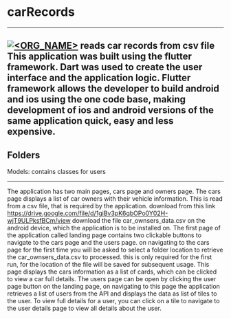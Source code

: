 # carRecords
--------------
[![<ORG_NAME>](https://circleci.com/gh/CircleCI-Public/circleci-cli.svg?style=svg?style=svg)](https://app.circleci.com/pipelines/github/Dragonlord47/carRecords/9/workflows/21225b0c-da2b-4641-b663-4eebc1be3678/jobs/11)
reads car records from csv file
This application was built using the flutter framework. Dart was used to create the user interface and the application logic.
Flutter framework allows the developer to build android and ios using the one code base, making development of ios and android
versions of the same application quick, easy and less expensive.
----------------------------------------------------------------------
Folders
-------
Models: contains classes for users

----------------------------------------------------------------------
The application has two main pages, cars page and owners page.
The cars page displays a list of car owners with their vehicle information. This is read from a csv file, that is required
by the application. download from this link https://drive.google.com/file/d/1giBv3pK6qbOPo0Y02H-wjT9ULPksfBCm/view
download the file car_ownsers_data.csv on the android device, which the application is to be installed on.
The first page of the application called landing page contains two clickable buttons to navigate to the cars page and the
users page. on navigating to the cars page for the first time you will be asked to select a folder location to retrieve
the car_ownsers_data.csv to processed. this is only required for the first run, for the location of the file will be saved
for subsequent usage. This page displays the cars information as a list of cards, which can be clicked to view a car full
details. The users page can be open by clicking the user page button on the landing page, on navigating to this page the 
application retrieves a list of users from the API and displays the data as list of tiles to the user. To view full details
for a user, you can click on a tile to navigate to the user details page to view all details about the user.

